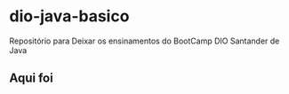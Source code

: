 # dio-java-basico
Repositório para Deixar os ensinamentos do BootCamp DIO Santander de Java

## Aqui foi

